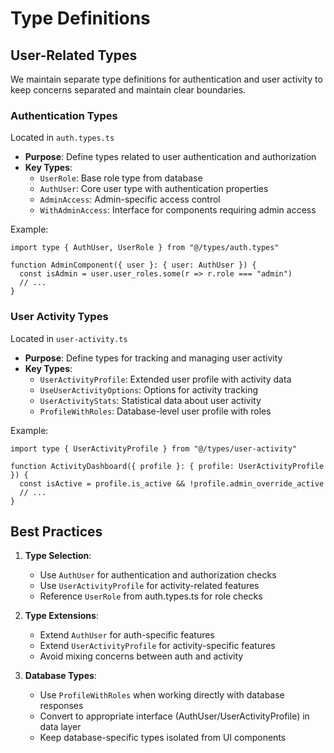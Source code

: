 # Type Definitions

## User-Related Types

We maintain separate type definitions for authentication and user activity to keep concerns separated and maintain clear boundaries.

### Authentication Types
Located in `auth.types.ts`

- **Purpose**: Define types related to user authentication and authorization
- **Key Types**:
  - `UserRole`: Base role type from database
  - `AuthUser`: Core user type with authentication properties
  - `AdminAccess`: Admin-specific access control
  - `WithAdminAccess`: Interface for components requiring admin access

Example:
```tsx
import type { AuthUser, UserRole } from "@/types/auth.types"

function AdminComponent({ user }: { user: AuthUser }) {
  const isAdmin = user.user_roles.some(r => r.role === "admin")
  // ...
}
```

### User Activity Types
Located in `user-activity.ts`

- **Purpose**: Define types for tracking and managing user activity
- **Key Types**:
  - `UserActivityProfile`: Extended user profile with activity data
  - `UseUserActivityOptions`: Options for activity tracking
  - `UserActivityStats`: Statistical data about user activity
  - `ProfileWithRoles`: Database-level user profile with roles

Example:
```tsx
import type { UserActivityProfile } from "@/types/user-activity"

function ActivityDashboard({ profile }: { profile: UserActivityProfile }) {
  const isActive = profile.is_active && !profile.admin_override_active
  // ...
}
```

## Best Practices

1. **Type Selection**:
   - Use `AuthUser` for authentication and authorization checks
   - Use `UserActivityProfile` for activity-related features
   - Reference `UserRole` from auth.types.ts for role checks

2. **Type Extensions**:
   - Extend `AuthUser` for auth-specific features
   - Extend `UserActivityProfile` for activity-specific features
   - Avoid mixing concerns between auth and activity

3. **Database Types**:
   - Use `ProfileWithRoles` when working directly with database responses
   - Convert to appropriate interface (AuthUser/UserActivityProfile) in data layer
   - Keep database-specific types isolated from UI components 